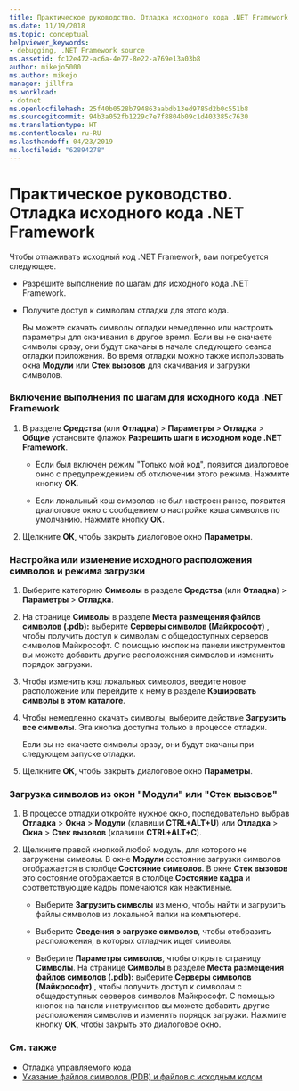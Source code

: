 ```yaml
---
title: Практическое руководство. Отладка исходного кода .NET Framework | Документация Майкрософт
ms.date: 11/19/2018
ms.topic: conceptual
helpviewer_keywords:
- debugging, .NET Framework source
ms.assetid: fc12e472-ac6a-4e77-8e22-a769e13a03b8
author: mikejo5000
ms.author: mikejo
manager: jillfra
ms.workload:
- dotnet
ms.openlocfilehash: 25f40b0528b794863aabdb13ed9785d2b0c551b8
ms.sourcegitcommit: 94b3a052fb1229c7e7f8804b09c1d403385c7630
ms.translationtype: HT
ms.contentlocale: ru-RU
ms.lasthandoff: 04/23/2019
ms.locfileid: "62894278"
---
```

# <a name="how-to-debug-net-framework-source"></a>Практическое руководство. Отладка исходного кода .NET Framework

Чтобы отлаживать исходный код .NET Framework, вам потребуется следующее.

- Разрешите выполнение по шагам для исходного кода .NET Framework.

- Получите доступ к символам отладки для этого кода.

  Вы можете скачать символы отладки немедленно или настроить параметры для скачивания в другое время. Если вы не скачаете символы сразу, они будут скачаны в начале следующего сеанса отладки приложения. Во время отладки можно также использовать окна **Модули** или **Стек вызовов** для скачивания и загрузки символов.

### <a name="to-enable-stepping-into-net-framework-source"></a>Включение выполнения по шагам для исходного кода .NET Framework

1. В разделе **Средства** (или **Отладка**) > **Параметры** > **Отладка** > **Общие** установите флажок **Разрешить шаги в исходном коде .NET Framework**.

   - Если был включен режим "Только мой код", появится диалоговое окно с предупреждением об отключении этого режима. Нажмите кнопку **ОК**.

   - Если локальный кэш символов не был настроен ранее, появится диалоговое окно с сообщением о настройке кэша символов по умолчанию. Нажмите кнопку **ОК**.

1. Щелкните **ОК**, чтобы закрыть диалоговое окно **Параметры**.

### <a name="to-set-or-change-symbol-source-locations-and-loading-behavior"></a>Настройка или изменение исходного расположения символов и режима загрузки

1. Выберите категорию **Символы** в разделе **Средства** (или **Отладка**) > **Параметры** > **Отладка**.

1. На странице **Символы** в разделе **Места размещения файлов символов (.pdb):** выберите **Серверы символов (Майкрософт)** , чтобы получить доступ к символам с общедоступных серверов символов Майкрософт. С помощью кнопок на панели инструментов вы можете добавить другие расположения символов и изменить порядок загрузки.

1. Чтобы изменить кэш локальных символов, введите новое расположение или перейдите к нему в разделе **Кэшировать символы в этом каталоге**.

1. Чтобы немедленно скачать символы, выберите действие **Загрузить все символы**. Эта кнопка доступна только в процессе отладки.

   Если вы не скачаете символы сразу, они будут скачаны при следующем запуске отладки.

1. Щелкните **ОК**, чтобы закрыть диалоговое окно **Параметры**.

### <a name="to-load-symbols-from-the-modules-or-call-stack-windows"></a>Загрузка символов из окон "Модули" или "Стек вызовов"

1. В процессе отладки откройте нужное окно, последовательно выбрав **Отладка** > **Окна** > **Модули** (клавиши **CTRL+ALT+U**) или **Отладка** > **Окна** > **Стек вызовов** (клавиши **CTRL+ALT+C**).

1. Щелкните правой кнопкой любой модуль, для которого не загружены символы. В окне **Модули** состояние загрузки символов отображается в столбце **Состояние символов**. В окне **Стек вызовов** это состояние отображается в столбце **Состояние кадра** и соответствующие кадры помечаются как неактивные.

   - Выберите **Загрузить символы** из меню, чтобы найти и загрузить файлы символов из локальной папки на компьютере.

   - Выберите **Сведения о загрузке символов**, чтобы отобразить расположения, в которых отладчик ищет символы.

   - Выберите **Параметры символов**, чтобы открыть страницу **Символы**. На странице **Символы** в разделе **Места размещения файлов символов (.pdb):** выберите **Серверы символов (Майкрософт)** , чтобы получить доступ к символам с общедоступных серверов символов Майкрософт. С помощью кнопок на панели инструментов вы можете добавить другие расположения символов и изменить порядок загрузки. Нажмите кнопку **ОК**, чтобы закрыть это диалоговое окно.

### <a name="see-also"></a>См. также
- [Отладка управляемого кода](../debugger/debugging-managed-code.md)
- [Указание файлов символов (PDB) и файлов с исходным кодом](../debugger/specify-symbol-dot-pdb-and-source-files-in-the-visual-studio-debugger.md)